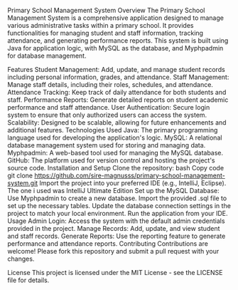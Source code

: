 Primary School Management System
Overview
The Primary School Management System is a comprehensive application designed to manage various administrative tasks within a primary school. It provides functionalities for managing student and staff information, tracking attendance, and generating performance reports. This system is built using Java for application logic, with MySQL as the database, and Myphpadmin for database management.

Features
Student Management: Add, update, and manage student records including personal information, grades, and attendance.
Staff Management: Manage staff details, including their roles, schedules, and attendance.
Attendance Tracking: Keep track of daily attendance for both students and staff.
Performance Reports: Generate detailed reports on student academic performance and staff attendance.
User Authentication: Secure login system to ensure that only authorized users can access the system.
Scalability: Designed to be scalable, allowing for future enhancements and additional features.
Technologies Used
Java: The primary programming language used for developing the application's logic.
MySQL: A relational database management system used for storing and managing data.
Myphpadmin: A web-based tool used for managing the MySQL database.
GitHub: The platform used for version control and hosting the project's source code.
Installation and Setup
Clone the repository:
bash
Copy code
git clone https://github.com/sire-magnusss/primary-school-management-system.git
Import the project into your preferred IDE (e.g., IntelliJ, Eclipse). The one i used was IntelliJ Ultimate Edition
Set up the MySQL Database:
Use Myphpadmin to create a new database.
Import the provided .sql file to set up the necessary tables.
Update the database connection settings in the project to match your local environment.
Run the application from your IDE.
Usage
Admin Login: Access the system with the default admin credentials provided in the project.
Manage Records: Add, update, and view student and staff records.
Generate Reports: Use the reporting feature to generate performance and attendance reports.
Contributing
Contributions are welcome! Please fork this repository and submit a pull request with your changes.

License
This project is licensed under the MIT License - see the LICENSE file for details.

